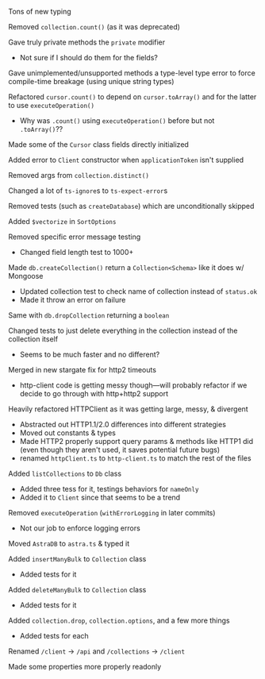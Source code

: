 Tons of new typing

Removed `collection.count()` (as it was deprecated)

Gave truly private methods the `private` modifier
- Not sure if I should do them for the fields?

Gave unimplemented/unsupported methods a type-level type error to force compile-time breakage (using unique string types)

Refactored `cursor.count()` to depend on `cursor.toArray()` and for the latter to use `executeOperation()`
- Why was `.count()` using `executeOperation()` before but not `.toArray()`??

Made some of the `Cursor` class fields directly initialized

Added error to `Client` constructor when `applicationToken` isn't supplied

Removed args from `collection.distinct()`

Changed a lot of `ts-ignore`s to `ts-expect-error`s

Removed tests (such as `createDatabase`) which are unconditionally skipped

Added `$vectorize` in `SortOptions`

Removed specific error message testing
- Changed field length test to 1000+

Made `db.createCollection()` return a `Collection<Schema>` like it does w/ Mongoose
- Updated collection test to check name of collection instead of `status.ok`
- Made it throw an error on failure

Same with `db.dropCollection` returning a `boolean`

Changed tests to just delete everything in the collection instead of the collection itself
- Seems to be much faster and no different?

Merged in new stargate fix for http2 timeouts
- http-client code is getting messy though—will probably refactor if we decide to go through with http+http2 support

Heavily refactored HTTPClient as it was getting large, messy, & divergent
- Abstracted out HTTP1.1/2.0 differences into different strategies
- Moved out constants & types
- Made HTTP2 properly support query params & methods like HTTP1 did (even though they aren't used, it saves potential future bugs)
- renamed `httpClient.ts` to `http-client.ts` to match the rest of the files

Added `listCollections` to `Db` class
- Added three tess for it, testings behaviors for `nameOnly`
- Added it to `Client` since that seems to be a trend

Removed `executeOperation` (`withErrorLogging` in later commits)
- Not our job to enforce logging errors

Moved `AstraDB` to `astra.ts` & typed it

Added `insertManyBulk` to `Collection` class
- Added tests for it

Added `deleteManyBulk` to `Collection` class
- Added tests for it

Added `collection.drop`, `collection.options`, and a few more things
- Added tests for each

Renamed `/client` -> `/api` and `/collections` -> `/client`

Made some properties more properly readonly


